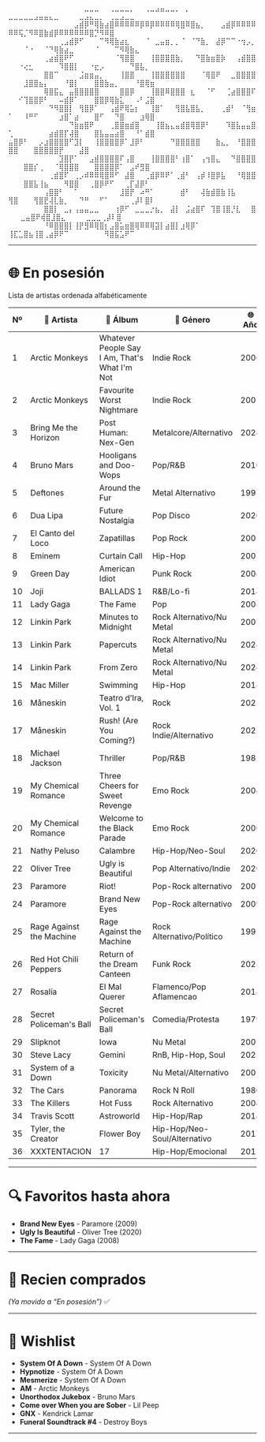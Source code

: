 
⠀⠀⠀⠀⠀⠀⠀⠀⠀⠀⠀⠀⠀⠀⠀⣀⣀⣀⠀⠀⢀⣀⣀⣀⡀⠀⠀⢀⣀⣠⣤⣀⣀⡀⠀⡀⠀⠀⠀⠀⠀⠀⠀⠀   ⣀⣀⣀⣀⣀⣠⣤⣤⣄⣀⠀⠀⠀⠀⣀⣠⣄⣀⡀⠀⢀⣀⣠⣀⣀
⠀⠀⠀⠀⠀⠀⠀⠀⠀⠀⠀⠀⠀⣠⣾⡿⠛⢿⣷⣴⣿⠿⠿⠿⠿⠿⡿⠿⡿⠿⠿⠿⠿⢿⣿⠿⣿⣦⡀⠀⠀⠀⣠⣾⡿⠿⠿⠿⠿⠿⠿⢯⡈⠻⠿⣿⣷⣾⡿⠿⠿⠿⠿⠿⠿⣿⡙⠻⠿⣿
⠀⠀⠀⠀⠀⠀⠀⠀⠀⠀⢀⣠⣾⡿⠋⠀⠀⠀⠉⠻⢿⣷⣴⣆⠀⠀⠀⠈⠀⣀⣤⣶⡀⡀⠈⠀⠈⠙⣷⡀⠀⣼⡿⠉⠉⠐⢲⡠⡀⠀⠀⠀⠈⠐⠀⠀⠈⠙⢿⣷⣴⣀⠀⠀⠀⠀⠈⠀⠀⠀⠉⠻⢿⣷⣄⠀
⠀⠀⠀⠀⠀⠀⠀⢀⣴⣾⣿⠟⠋⠀⠀⠀⠀⠀⠀⠀⠀⠈⢻⣿⣿⠀⠀⠀⢸⣿⣿⣿⣿⣷⡀⠀⠀⠙⣿⣷⣶⣿⡷⠀⠀⢠⣾⣿⣿⠀⠀⠐⢔⣂⠀⠀⠀⠀⠀⠹⣿⣿⡇⠀⠀⠐⣖⡠⠀⠀⠀⠀⠀⠙⣿⣧⡀⠀
⠀⠀⠀⠀⠀⠀⠀⣿⣿⠉⠀⠀⠀⠀⣨⣶⣶⣤⡀⠀⠀⠀⢸⣿⣿⠀⠀⠀⢸⣿⣿⣿⣿⣿⣿⠀⠀⠀⠈⢿⣿⠟⠀⠀⣀⣿⣿⣿⣿⠀⠀⠀⣸⣿⣿⣦⡄⠀⠀⠀⠘⣿⡇⠀⠀⠀⣿⣿⣷⣤⡀⠀⠀⠀⠘⣿⢿⣶⠀
⠀⠀⠀⠀⠀⠀⠀⢿⣿⣯⣄⠀⣤⣿⣿⣿⣿⣿⠀⠀⠀⠀⣿⣿⡿⠀⠀⠀⢸⣿⣿⠿⣿⣿⣿⠀⣆⠀⠀⠈⠋⠀⠀⢈⣴⣿⣿⣿⠏⠀⠀⠊⢹⣿⣿⡿⠃⠀⠀⠤⣾⡿⠁⠀⠀⠀⣿⣿⡿⢿⣷⣅⠀⠀⠠⠃⣨⣿
⠀⠀⠀⠀⠀⠀⠀⠀⠙⠻⣿⣿⡇⠀⢻⣿⡿⠁⠀⠀⢠⣾⠟⢿⣥⡆⠀⠀⢸⣿⠁⠀⠀⢻⣿⣧⣿⣧⡀⠀⠀⠀⢀⣾⠃⠀⠈⢻⣶⠁⠀⠀⠸⠛⠋⠀⠀⠀⠀⣰⣿⠁⣴⠀⠀⠀⣿⠋⠀⠀⠙⣿⠀⠀⠀⣰⢿⣿⠀⠀
⠀⠀⠀⠀⠀⠀⠀⠀⠀⠀⠀⠀⠙⣷⣶⣿⠟⠀⠀⠀⢀⣿⣿⣶⣾⣿⠀⠀⠀⢸⣿⣦⣄⣤⣾⣿⢿⣿⡿⠃⠀⠀⠀⠹⣿⣧⣤⣤⣿⢁⠀⠀⠀⠀⠀⠀⠀⣴⣾⣿⡏⢼⣿⠀⠀⠀⣿⣧⣤⣤⣴⣿⠀⠀⠘⠁⣾⣿⠀
⠀⠀⠀⠀⠀⠀⠀⠀⠀⠀⠀ ⣤⣿⡿⠃⠀⠀⡠⣰⣿⣿⣿⣿⠋⣹⡇⠀⠀⢸⣿⣿⣿⣿⡿⠁⣸⡿⠃⠀⠀⠀⠀⠀⠙⣿⣿⣿⣿⣿⠀⠀⠀⣷⣄⡀⠀⠘⣿⣿⣿⣿⣿⠀⠀⠀⣿⣿⣿⣿⣿⡟⠀⠀⠀⣼⣿
⠀⠀⠀⠀⠀⠀⠀⠀⠀⠀⣹⣿⡟⠁⠀⠀⣠⣾⣿⣿⣿⣿⠏⢠⣿⠀⠀⠀⢸⣿⣿⣿⣿⠃⢰⣿⠁⠀⢠⢲⣿⣄⠀⠀⠙⣿⣿⣿⣿⠀⠀⠀⣿⣿⡎⢀⠀⠀⠈⢿⣿⣿⣿⠀⠀⠀⣿⣿⣿⣿⡿⠁⠀⣠⠞⣻⣿
⠀⠀⠀⠀⠀⠀⠀⠀⢀⣾⣿⠏⠀⢀⡠⠾⠿⠿⢿⣿⠿⠋⠀⣼⣿⠀⠀⢀⣾⡿⠿⠟⠁⢀⣾⠃⠀⢠⡾⠸⣿⡿⣧⠀⠀⠘⢿⣿⣿⠀⠀⠀⣿⣿⣧⢸⣦⠀⠀⠀⠻⣿⣿⠀⠀⢀⣿⡿⠟⠋⠀⠀⢀⡏⣼⡿⠃
⠀⠀⠀⠀⠀⠀⠀⢠⣿⣿⠃⠀⠀⠁⠀⠀⠀⠀⠀⠀⠀⠀⣸⣿⡟⠀⠴⠛⠁⠀⠀⠀⠀⠀⣾⠃⠀⠀⢼⣷⣾⣿⣷⢸⣧⠀⠀ ⠀ ⢻⣿⠀⠀⠀⢻⣿⣟⢼⣇⣷⡀⠀⠀⠙⠛⠀⠀⠋⠁⠀⠀⠀⠀⢀⡼⠇⣿⠇
⠀⠀⠀⠀⠀⠀⠀⣿⣿⡇⠀⣀⡄⢠⣤⣤⣀⣀⠀⠀⠀⢰⡿⠋⠀⣀⣀⣀⡐⣦⡀⠀⣼⡇⠀⣨⣴⣿⠏⠀⢹⣿⢸⣿⡘⣇⠀⠀⣿⠀  ⠀⣀⣤⣿⠟⢾⣿⣸⣿⣄⠀⠀⠀⠀⣀⣀⣀⢀⡼⠇⣿
⠀⠀⠀⠀⠀⠀⠀⠘⠿⣿⣿⣿⡇⢸⡟⣻⠿⢿⣿⡆⣠⣿⣥⣶⣿⢿⠿⠿⢿⣽⡇⣴⣿⡇⣰⢿⡿⠁⠀⠀   ⢸⣏⣁⣿⣦⢸⣿⢀⣴⡿⠟⠉⠀⠀⠀⠀⠀⠀⠀⠻⣿⣯⣡⠟⠉

---

# 🌐 En posesión

Lista de artistas ordenada alfabéticamente

| Nº | 💬 Artista               | 🎵 Álbum                                      | 🌟 Género                    | 🌐 Año |
| -- | ------------------------ | --------------------------------------------- | ---------------------------- | ------ |
| 1  | Arctic Monkeys           | Whatever People Say I Am, That's What I'm Not | Indie Rock                   | 2006   |
| 2  | Arctic Monkeys           | Favourite Worst Nightmare                     | Indie Rock                   | 2007   |
| 3  | Bring Me the Horizon     | Post Human: Nex-Gen                           | Metalcore/Alternativo        | 2024   |
| 4  | Bruno Mars               | Hooligans and Doo-Wops                        | Pop/R\&B                     | 2010   |
| 5  | Deftones                 | Around the Fur                                | Metal Alternativo            | 1997   |
| 6  | Dua Lipa                 | Future Nostalgia                              | Pop Disco                    | 2020   |
| 7  | El Canto del Loco        | Zapatillas                                    | Pop Rock                     | 2005   |
| 8  | Eminem                   | Curtain Call                                  | Hip-Hop                      | 2005   |
| 9  | Green Day                | American Idiot                                | Punk Rock                    | 2004   |
| 10 | Joji                     | BALLADS 1                                     | R\&B/Lo-fi                   | 2018   |
| 11 | Lady Gaga                | The Fame                                      | Pop                          | 2008   |
| 12 | Linkin Park              | Minutes to Midnight                           | Rock Alternativo/Nu Metal    | 2007   |
| 13 | Linkin Park              | Papercuts                                     | Rock Alternativo/Nu Metal    | 2024   |
| 14 | Linkin Park              | From Zero                                     | Rock Alternativo/Nu Metal    | 2024   |
| 15 | Mac Miller               | Swimming                                      | Hip-Hop                      | 2018   |
| 16 | Måneskin                 | Teatro d’Ira, Vol. 1                          | Rock                         | 2021   |
| 17 | Måneskin                 | Rush! (Are You Coming?)                       | Rock Indie/Alternativo       | 2023   |
| 18 | Michael Jackson          | Thriller                                      | Pop/R\&B                     | 1982   |
| 19 | My Chemical Romance      | Three Cheers for Sweet Revenge                | Emo Rock                     | 2004   |
| 20 | My Chemical Romance      | Welcome to the Black Parade                   | Emo Rock                     | 2006   |
| 21 | Nathy Peluso             | Calambre                                      | Hip-Hop/Neo-Soul             | 2020   |
| 22 | Oliver Tree              | Ugly is Beautiful                             | Pop Alternativo/Indie        | 2020   |
| 23 | Paramore                 | Riot!                                         | Pop-Rock alternativo         | 2007   |
| 24 | Paramore                 | Brand New Eyes                                | Pop-Rock alternativo         | 2009   |
| 25 | Rage Against the Machine | Rage Against the Machine                      | Rock Alternativo/Político    | 1992   |
| 26 | Red Hot Chili Peppers    | Return of the Dream Canteen                   | Funk Rock                    | 2022   |
| 27 | Rosalía                  | El Mal Querer                                 | Flamenco/Pop Aflamencao      | 2018   |
| 28 | Secret Policeman's Ball  | Secret Policeman's Ball                       | Comedia/Protesta             | 1979   |
| 29 | Slipknot                 | Iowa                                          | Nu Metal                     | 2001   |
| 30 | Steve Lacy               | Gemini                                        | RnB, Hip-Hop, Soul           | 2022   |
| 31 | System of a Down         | Toxicity                                      | Nu Metal/Alternativo         | 2001   |
| 32 | The Cars                 | Panorama                                      | Rock N Roll                  | 1980   |
| 33 | The Killers              | Hot Fuss                                      | Rock Alternativo             | 2004   |
| 34 | Travis Scott             | Astroworld                                    | Hip-Hop/Rap                  | 2018   |
| 35 | Tyler, the Creator       | Flower Boy                                    | Hip-Hop/Neo-Soul/Alternativo | 2017   |
| 36 | XXXTENTACION             | 17                                            | Hip-Hop/Emocional            | 2017   |

---

# 🔍 Favoritos hasta ahora

* **Brand New Eyes** - Paramore (2009)
* **Ugly Is Beautiful** - Oliver Tree (2020)
* **The Fame** - Lady Gaga (2008)

---

# 🌄 Recien comprados

*(Ya movido a “En posesión”)* ✅

---

# 📢 Wishlist

* **System Of A Down** - System Of A Down
* **Hypnotize** - System Of A Down
* **Mesmerize** - System Of A Down
* **AM** - Arctic Monkeys
* **Unorthodox Jukebox** - Bruno Mars
* **Come over When you are Sober** - Lil Peep
* **GNX** - Kendrick Lamar
* **Funeral Soundtrack #4** - Destroy Boys

---
